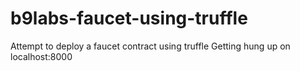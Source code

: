 # b9labs-faucet-using-truffle
Attempt to deploy a faucet contract using truffle
Getting hung up on localhost:8000
